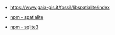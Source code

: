 - https://www.gaia-gis.it/fossil/libspatialite/index

- [npm - spatialite](https://www.npmjs.com/package/spatialite)
- [npm - sqlite3](https://www.npmjs.com/package/sqlite3)
